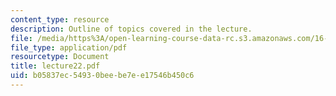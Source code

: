 ```yaml
---
content_type: resource
description: Outline of topics covered in the lecture.
file: /media/https%3A/open-learning-course-data-rc.s3.amazonaws.com/16-322-stochastic-estimation-and-control-fall-2004/b05837ec54930beebe7ee17546b450c6_lecture22.pdf
file_type: application/pdf
resourcetype: Document
title: lecture22.pdf
uid: b05837ec-5493-0bee-be7e-e17546b450c6
---
```

